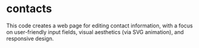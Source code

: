 # contacts
This code creates a web page for editing contact information, with a focus on user-friendly input fields, visual aesthetics (via SVG animation), and responsive design. 
